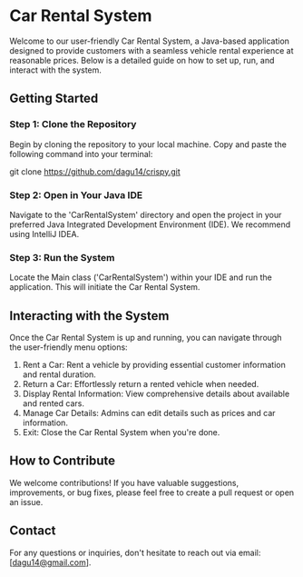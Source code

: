 # Car Rental System

Welcome to our user-friendly Car Rental System, a Java-based application designed to provide customers with a seamless vehicle rental experience at reasonable prices. Below is a detailed guide on how to set up, run, and interact with the system.

## Getting Started

### Step 1: Clone the Repository

Begin by cloning the repository to your local machine. Copy and paste the following command into your terminal:

git clone https://github.com/dagu14/crispy.git

### Step 2: Open in Your Java IDE

Navigate to the 'CarRentalSystem' directory and open the project in your preferred Java Integrated Development Environment (IDE). We recommend using IntelliJ IDEA.

### Step 3: Run the System

Locate the Main class ('CarRentalSystem') within your IDE and run the application. This will initiate the Car Rental System.

## Interacting with the System

Once the Car Rental System is up and running, you can navigate through the user-friendly menu options:

1. Rent a Car: Rent a vehicle by providing essential customer information and rental duration.
2. Return a Car: Effortlessly return a rented vehicle when needed.
3. Display Rental Information: View comprehensive details about available and rented cars.
4. Manage Car Details: Admins can edit details such as prices and car information.
5. Exit: Close the Car Rental System when you're done.

## How to Contribute

We welcome contributions! If you have valuable suggestions, improvements, or bug fixes, please feel free to create a pull request or open an issue.

## Contact

For any questions or inquiries, don't hesitate to reach out via email: [dagu14@gmail.com].
